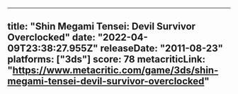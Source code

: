 
---
title: "Shin Megami Tensei: Devil Survivor Overclocked"
date: "2022-04-09T23:38:27.955Z"
releaseDate: "2011-08-23"
platforms: ["3ds"]
score: 78
metacriticLink: "https://www.metacritic.com/game/3ds/shin-megami-tensei-devil-survivor-overclocked"
---
